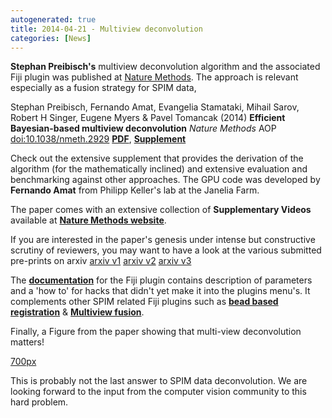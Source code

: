 ```yaml
---
autogenerated: true
title: 2014-04-21 - Multiview deconvolution
categories: [News]
---
```


**Stephan Preibisch's** multiview deconvolution algorithm and the associated Fiji plugin was published at [Nature Methods](http://www.nature.com/nmeth/journal/vaop/ncurrent/full/nmeth.2929.html). The approach is relevant especially as a fusion strategy for SPIM data,

Stephan Preibisch, Fernando Amat, Evangelia Stamataki, Mihail Sarov, Robert H Singer, Eugene Myers & Pavel Tomancak (2014) **Efficient Bayesian-based multiview deconvolution** *Nature Methods* AOP <doi:10.1038/nmeth.2929> [**PDF**](/media/nmeth.2929.pdf), [**Supplement**](/media/nmeth.2929-s1.pdf)

Check out the extensive supplement that provides the derivation of the algorithm (for the mathematically inclined) and extensive evaluation and benchmarking against other approaches. The GPU code was developed by **Fernando Amat** from Philipp Keller's lab at the Janelia Farm.

The paper comes with an extensive collection of **Supplementary Videos** available at [**Nature Methods website**](http://www.nature.com/nmeth/journal/vaop/ncurrent/fig_tab/nmeth.2929_SV1.html).

If you are interested in the paper's genesis under intense but constructive scrutiny of reviewers, you may want to have a look at the various submitted pre-prints on arxiv [arxiv v1](http://arxiv.org/abs/1308.0730v1) [arxiv v2](http://arxiv.org/abs/1308.0730v2) [arxiv v3](http://arxiv.org/abs/1308.0730v3)

The [**documentation**](/plugins/multi-view-deconvolution) for the Fiji plugin contains description of parameters and a 'how to' for hacks that didn't yet make it into the plugins menu's. It complements other SPIM related Fiji plugins such as [**bead based registration**](/plugins/spim-bead-registration) & [**Multiview fusion**](/plugins/multi-view-fusion).

Finally, a Figure from the paper showing that multi-view deconvolution matters!

[700px](FIle_MV_deconv_examples.jpg)

This is probably not the last answer to SPIM data deconvolution. We are looking forward to the input from the computer vision community to this hard problem.


